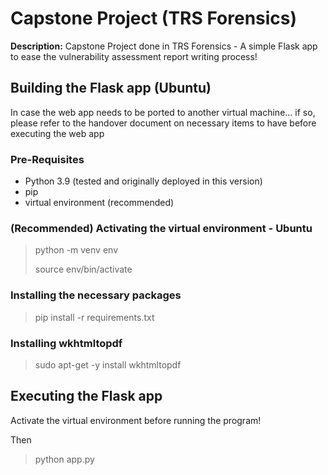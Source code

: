 # Capstone Project (TRS Forensics)

**Description:** Capstone Project done in TRS Forensics - A simple Flask app to ease the vulnerability assessment report writing process!

## Building the Flask app (Ubuntu)

In case the web app needs to be ported to another virtual machine... if so, please refer to the handover document on necessary items to have before executing the web app

### Pre-Requisites

- Python 3.9 (tested and originally deployed in this version)
- pip
- virtual environment (recommended)

### (Recommended) Activating the virtual environment - Ubuntu

> python -m venv env
> 
> source env/bin/activate

### Installing the necessary packages

> pip install -r requirements.txt

### Installing wkhtmltopdf

> sudo apt-get -y install wkhtmltopdf

## Executing the Flask app

Activate the virtual environment before running the program!

Then

> python app.py
